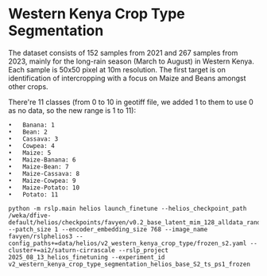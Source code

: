 # Western Kenya Crop Type Segmentation

The dataset consists of 152 samples from 2021 and 267 samples from 2023, mainly for the long-rain season (March to August) in Western Kenya. Each sample is 50x50 pixel at 10m resolution. The first target is on identification of intercropping with a focus on Maize and Beans amongst other crops.

There're 11 classes (from 0 to 10 in geotiff file, we added 1 to them to use 0 as no data, so the new range is 1 to 11):

	•	Banana: 1
	•	Bean: 2
	•	Cassava: 3
	•	Cowpea: 4
	•	Maize: 5
	•	Maize-Banana: 6
	•	Maize-Bean: 7
	•	Maize-Cassava: 8
	•	Maize-Cowpea: 9
	•	Maize-Potato: 10
	•	Potato: 11


```
python -m rslp.main helios launch_finetune --helios_checkpoint_path /weka/dfive-default/helios/checkpoints/favyen/v0.2_base_latent_mim_128_alldata_random_fixed_modality_0.5/step320000 --patch_size 1 --encoder_embedding_size 768 --image_name favyen/rslphelios3 --config_paths+=data/helios/v2_western_kenya_crop_type/frozen_s2.yaml --cluster+=ai2/saturn-cirrascale --rslp_project 2025_08_13_helios_finetuning --experiment_id v2_western_kenya_crop_type_segmentation_helios_base_S2_ts_ps1_frozen
```

